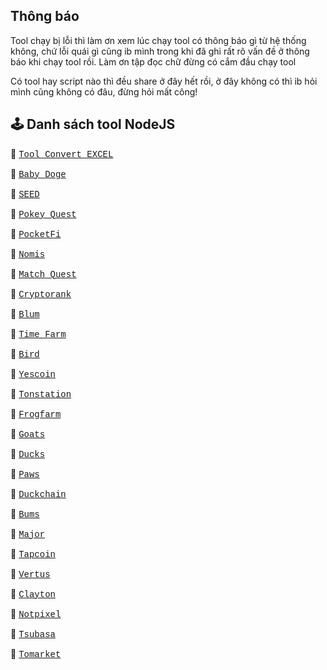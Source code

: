## Thông báo

Tool chạy bị lỗi thì làm ơn xem lúc chạy tool có thông báo gì từ hệ thống không, chứ lỗi quái gì cũng ib mình trong khi đã ghi rất rõ vấn đề ở thông báo khi chạy tool rồi. Làm ơn tập đọc chữ đừng có cắm đầu chạy tool

Có tool hay script nào thì đều share ở đây hết rồi, ở đây không có thì ib hỏi mình cũng không có đâu, đừng hỏi mất công!

## 🕹 Danh sách tool NodeJS

🚀 [<span style="font-family: 'Courier New', monospace;">Tool Convert EXCEL</span>](https://github.com/HoangLaoTaBot/toolconvert-js)

🚀 [<span style="font-family: 'Courier New', monospace;">Baby Doge</span>](https://github.com/HoangLaoTaBot/babydoge-js)

🚀 [<span style="font-family: 'Courier New', monospace;">SEED</span>](https://github.com/HoangLaoTaBot/seed-js)

🚀 [<span style="font-family: 'Courier New', monospace;">Pokey Quest</span>](https://github.com/HoangLaoTaBot/pokeyquest-js)

🚀 [<span style="font-family: 'Courier New', monospace;">PocketFi</span>](https://github.com/HoangLaoTaBot/pocketfi-js)

🚀 [<span style="font-family: 'Courier New', monospace;">Nomis</span>](https://github.com/HoangLaoTaBot/nomis-js)

🚀 [<span style="font-family: 'Courier New', monospace;">Match Quest</span>](https://github.com/HoangLaoTaBot/matchquestbot-js)

🚀 [<span style="font-family: 'Courier New', monospace;">Cryptorank</span>](https://github.com/HoangLaoTaBot/cryptorank-js)

🚀 [<span style="font-family: 'Courier New', monospace;">Blum</span>](https://github.com/HoangLaoTaBot/blum-js)

🚀 [<span style="font-family: 'Courier New', monospace;">Time Farm</span>](https://github.com/HoangLaoTaBot/timefarm-js)

🚀 [<span style="font-family: 'Courier New', monospace;">Bird</span>](https://github.com/HoangLaoTaBot/bird-js)

🚀 [<span style="font-family: 'Courier New', monospace;">Yescoin</span>](https://github.com/HoangLaoTaBot/yescoin-js)

🚀 [<span style="font-family: 'Courier New', monospace;">Tonstation</span>](https://github.com/HoangLaoTaBot/tonstation-js)

🚀 [<span style="font-family: 'Courier New', monospace;">Frogfarm</span>](https://github.com/HoangLaoTaBot/frogfarm-js)

🚀 [<span style="font-family: 'Courier New', monospace;">Goats</span>](https://github.com/HoangLaoTaBot/goats-js)

🚀 [<span style="font-family: 'Courier New', monospace;">Ducks</span>](https://github.com/HoangLaoTaBot/ducks-js)

🚀 [<span style="font-family: 'Courier New', monospace;">Paws</span>](https://github.com/HoangLaoTaBot/paws-js)

🚀 [<span style="font-family: 'Courier New', monospace;">Duckchain</span>](https://github.com/HoangLaoTaBot/duckchain-js)

🚀 [<span style="font-family: 'Courier New', monospace;">Bums</span>](https://github.com/HoangLaoTaBot/bums-js)

🚀 [<span style="font-family: 'Courier New', monospace;">Major</span>](https://github.com/HoangLaoTaBot/major-js)

🚀 [<span style="font-family: 'Courier New', monospace;">Tapcoin</span>](https://github.com/HoangLaoTaBot/tapcoin-js)

🚀 [<span style="font-family: 'Courier New', monospace;">Vertus</span>](https://github.com/HoangLaoTaBot/vertus-js)

🚀 [<span style="font-family: 'Courier New', monospace;">Clayton</span>](https://github.com/HoangLaoTaBot/clayton-js)

🚀 [<span style="font-family: 'Courier New', monospace;">Notpixel</span>](https://github.com/HoangLaoTaBot/notpixel-js)

🚀 [<span style="font-family: 'Courier New', monospace;">Tsubasa</span>](https://github.com/HoangLaoTaBot/tsubasa-js)

🚀 [<span style="font-family: 'Courier New', monospace;">Tomarket</span>](https://github.com/HoangLaoTaBot/tomarket-js)
